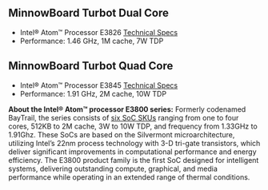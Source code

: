 ## MinnowBoard Turbot Dual Core

- Intel® Atom™ Processor E3826 [Technical Specs](http://ark.intel.com/products/78477/Intel-Atom-Processor-E3826-1M-Cache-1_46-GHz?q=E3826)
- Performance: 1.46 GHz, 1M cache, 7W TDP

## MinnowBoard Turbot Quad Core
- Intel® Atom™ Processor E3845 [Technical Specs](http://ark.intel.com/products/78475/Intel-Atom-Processor-E3845-2M-Cache-1_91-GHz?q=E3845#@specifications)
- Performance: 1.91 GHz, 2M cache, 10W TDP

**About the Intel® Atom™ processor E3800 series:** Formerly 
codenamed BayTrail, the series consists of [six SoC SKUs](http://ark.intel.com/products/series/78160/Intel-Atom-Processor-E3800-Series#@Embedded) ranging from one to four cores, 512KB to 2M cache, 
3W to 10W TDP, and frequency from 1.33GHz to 1.91Ghz. These 
SoCs are based on the Silvermont microarchitecture, utilizing 
Intel’s 22nm process technology with 3-D tri-gate transistors, 
which deliver significant improvements in computational 
performance and energy efficiency. The E3800 product family 
is the first SoC designed for intelligent systems, delivering 
outstanding compute, graphical, and media performance while 
operating in an extended range of thermal conditions.
